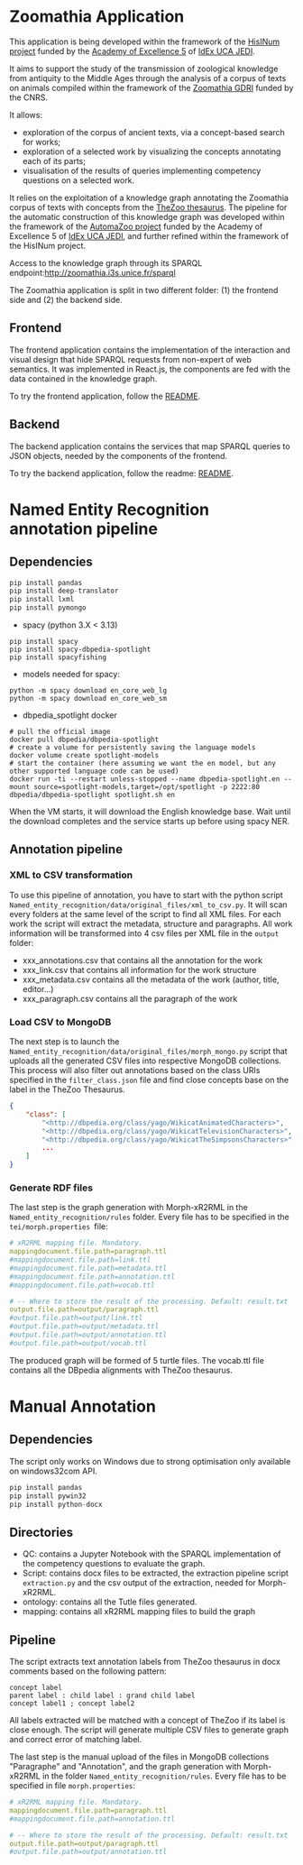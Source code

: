 # Zoomathia Application

This application is being developed within the framework of the [HisINum project](https://univ-cotedazur.fr/recherche-innovation/structures-de-recherche/academies-dexcellence/academie-dexcellence-homme-idees-et-milieux/projets-de-recherche/projets-2020-2024/hisinum) funded by the [Academy of Excellence 5](https://univ-cotedazur.fr/recherche-innovation/structures-de-recherche/academies-dexcellence/academie-dexcellence-homme-idees-et-milieux) of [IdEx UCA JEDI](https://univ-cotedazur.fr/recherche-innovation/defis-scientifiques-idex).

It aims to support the study of the transmission of zoological knowledge  from antiquity to the Middle Ages through the analysis of a corpus of  texts on animals compiled within the framework of the [Zoomathia GDRI](https://www.cepam.cnrs.fr/sites/zoomathia/presentation-generale-du-gdri-zoomathia/) funded by the CNRS.

It allows:

- exploration of the corpus of ancient texts, via a concept-based search for works;
- exploration of a selected work by visualizing the concepts annotating each of its parts;
- visualisation of the results of queries implementing competency questions on a selected work.

It relies on the exploitation of a knowledge graph annotating the Zoomathia corpus of texts with concepts from the [TheZoo thesaurus](https://opentheso.huma-num.fr/opentheso/?idt=th310).
The pipeline for the automatic construction of this knowledge graph was developed within the framework of the [AutomaZoo project](https://univ-cotedazur.fr/recherche-innovation/structures-de-recherche/academies-dexcellence/academie-dexcellence-homme-idees-et-milieux/projets-de-recherche/projets-2020-2024/automazoo-annotation-automatique-dun-corpus-zoologique-ancien) funded by the Academy of Excellence 5 of [IdEx UCA JEDI](https://univ-cotedazur.fr/recherche-innovation/defis-scientifiques-idex), and further refined within the framework of the HisINum project.

Access to the knowledge graph through its SPARQL endpoint:http://zoomathia.i3s.unice.fr/sparql

The Zoomathia application is split in two different folder: (1) the frontend side and (2) the backend side.

## Frontend

The frontend application contains the implementation of the interaction and visual design that hide SPARQL requests from non-expert of web semantics. It was implemented in React.js, the components are fed with the data contained in the knowledge graph.

To try the frontend application, follow the [README](web-app/web-zoomathia).

## Backend

The backend application contains the services that map SPARQL queries to JSON objects, needed by the components of the frontend. 

To try the backend application, follow the readme: [README](web-app/backend).


# Named Entity Recognition annotation pipeline

## Dependencies

```python
pip install pandas
pip install deep-translator
pip install lxml
pip install pymongo
```

- spacy (python 3.X < 3.13)

```shell
pip install spacy
pip install spacy-dbpedia-spotlight
pip install spacyfishing
```
- models needed for spacy:

```shell
python -m spacy download en_core_web_lg
python -m spacy download en_core_web_sm
```

- dbpedia_spotlight docker

```shell
# pull the official image
docker pull dbpedia/dbpedia-spotlight
# create a volume for persistently saving the language models
docker volume create spotlight-models
# start the container (here assuming we want the en model, but any other supported language code can be used)
docker run -ti --restart unless-stopped --name dbpedia-spotlight.en --mount source=spotlight-models,target=/opt/spotlight -p 2222:80 dbpedia/dbpedia-spotlight spotlight.sh en
```
When the VM starts, it will download the English knowledge base. 
Wait until the download completes and the service starts up before using spacy NER.


## Annotation pipeline

### XML to CSV transformation

To use this pipeline of annotation, you have to start with the python script `Named_entity_recognition/data/original_files/xml_to_csv.py`.
It will scan every folders at the same level of the script to find all XML files. For each work the script will extract the metadata, structure and paragraphs. All work information will be transformed into 4 csv files per XML file in the `output` folder:

- xxx_annotations.csv that contains all the annotation for the work
- xxx_link.csv that contains all information for the work structure
- xxx_metadata.csv contains all the metadata of the work (author, title, editor...)
- xxx_paragraph.csv contains all the paragraph of the work

### Load CSV to MongoDB

The next step is to launch the `Named_entity_recognition/data/original_files/morph_mongo.py` script that uploads all the generated CSV files into respective MongoDB collections. This process will also filter out annotations based on the class URIs specified in the `filter_class.json` file and find close concepts base on the label in the TheZoo Thesaurus.

```json
{
    "class": [
        "<http://dbpedia.org/class/yago/WikicatAnimatedCharacters>",
        "<http://dbpedia.org/class/yago/WikicatTelevisionCharacters>",
        "<http://dbpedia.org/class/yago/WikicatTheSimpsonsCharacters>",
        ...
    ]
}
```

### Generate RDF files

The last step is the graph generation with Morph-xR2RML in the `Named_entity_recognition/rules`  folder. Every file has to be specified in the `tei/morph.properties `file:

```yaml
# xR2RML mapping file. Mandatory.
mappingdocument.file.path=paragraph.ttl
#mappingdocument.file.path=link.ttl
#mappingdocument.file.path=metadata.ttl
#mappingdocument.file.path=annotation.ttl
#mappingdocument.file.path=vocab.ttl

# -- Where to store the result of the processing. Default: result.txt
output.file.path=output/paragraph.ttl
#output.file.path=output/link.ttl
#output.file.path=output/metadata.ttl
#output.file.path=output/annotation.ttl
#output.file.path=output/vocab.ttl
```

The produced graph will be formed of 5 turtle files. The vocab.ttl file contains all the DBpedia alignments with TheZoo thesaurus. 


# Manual Annotation

## Dependencies

The script only works on Windows due to strong optimisation only available on windows32com API.

```python
pip install pandas
pip install pywin32
pip install python-docx
```

## Directories

- QC: contains a Jupyter Notebook with the SPARQL implementation of the competency questions to evaluate the graph.
- Script: contains docx files to be extracted, the extraction pipeline script `extraction.py` and the csv output of the extraction, needed for Morph-xR2RML.
- ontology: contains all the Tutle files generated.
- mapping: contains all xR2RML mapping files to build the graph


## Pipeline

The script extracts text annotation labels from TheZoo thesaurus in docx comments based on the following pattern:

```
concept label
parent label : child label : grand child label
concept label1 ; concept label2
```

All labels extracted will be matched with a concept of TheZoo if its label is close enough. 
The script will generate multiple CSV files to generate graph and correct error of matching label.

The last step is the manual upload of the files in MongoDB collections "Paragraphe" and "Annotation", and the graph generation with Morph-xR2RML in the folder `Named_entity_recognition/rules`. Every file has to be specified in file `morph.properties`:

```yaml
# xR2RML mapping file. Mandatory.
mappingdocument.file.path=paragraph.ttl
#mappingdocument.file.path=annotation.ttl

# -- Where to store the result of the processing. Default: result.txt
output.file.path=output/paragraph.ttl
#output.file.path=output/annotation.ttl
```
